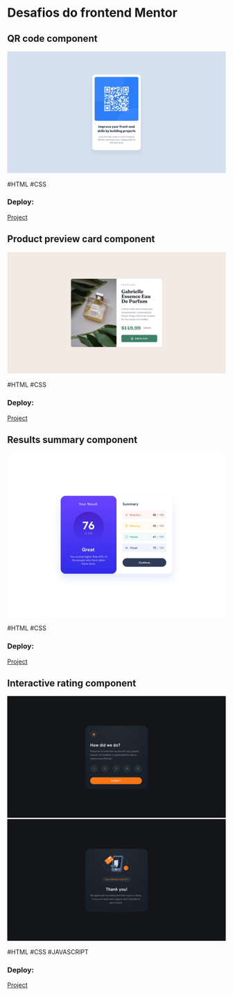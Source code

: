 # Desafios do frontend Mentor

## QR code component
![imagem qr code](desafio01-qr-code/design/desktop-design.jpg)

#HTML #CSS

### Deploy:
[Project](https://projetos00.github.io/qrcode-frontend-mentor/)

## Product preview card component
![imagem Product preview card component](desafio02-product-preview-card-component/design/desktop-design.jpg)

#HTML #CSS

### Deploy:
[Project](https://projetos00.github.io/product-preview-card-component/)

## Results summary component
![imagem Results summary component](desafio03-results-summary-component-main/design/desktop-design.jpg)

#HTML #CSS

### Deploy:
[Project](https://projetos00.github.io/results-summary-component/)

## Interactive rating component
![](desafio04-interactive-rating-component-main/interactive-rating-component-main/design/desktop-design.jpg)
![](desafio04-interactive-rating-component-main/interactive-rating-component-main/design/desktop-thank-you-state.jpg)

#HTML #CSS #JAVASCRIPT

### Deploy:
[Project](https://projetos00.github.io/-interactive-rating-component/)